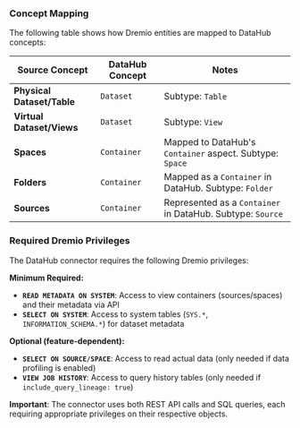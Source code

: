 ### Concept Mapping

The following table shows how Dremio entities are mapped to DataHub concepts:

| Source Concept             | DataHub Concept | Notes                                                      |
| -------------------------- | --------------- | ---------------------------------------------------------- |
| **Physical Dataset/Table** | `Dataset`       | Subtype: `Table`                                           |
| **Virtual Dataset/Views**  | `Dataset`       | Subtype: `View`                                            |
| **Spaces**                 | `Container`     | Mapped to DataHub's `Container` aspect. Subtype: `Space`   |
| **Folders**                | `Container`     | Mapped as a `Container` in DataHub. Subtype: `Folder`      |
| **Sources**                | `Container`     | Represented as a `Container` in DataHub. Subtype: `Source` |

### Required Dremio Privileges

The DataHub connector requires the following Dremio privileges:

**Minimum Required:**

- **`READ METADATA ON SYSTEM`**: Access to view containers (sources/spaces) and their metadata via API
- **`SELECT ON SYSTEM`**: Access to system tables (`SYS.*`, `INFORMATION_SCHEMA.*`) for dataset metadata

**Optional (feature-dependent):**

- **`SELECT ON SOURCE/SPACE`**: Access to read actual data (only needed if data profiling is enabled)
- **`VIEW JOB HISTORY`**: Access to query history tables (only needed if `include_query_lineage: true`)

**Important**: The connector uses both REST API calls and SQL queries, each requiring appropriate privileges on their respective objects.
